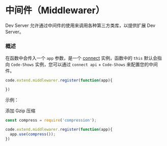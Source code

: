 # 中间件（Middlewarer）
Dev Server 允许通过中间件的使用来调用各种第三方类库，以提供扩展 Dev Server。

### 概述
在函数中会传入一个 `app` 参数，是一个 [connect](https://www.npmjs.com/package/connect) 实例，函数中的 `this` 默认会指向 `Code-Shows` 实例，您可以通过 `connect api` + `Code-Shows` 来配置您的中间件。
``` js
code.extend.middlewarer.register(function(app){

})
```
示例：

添加 Gzip 压缩
``` js
const compress = require('compression');

code.extend.middlewarer.register(function(app){
  app.use(compress());
})
```